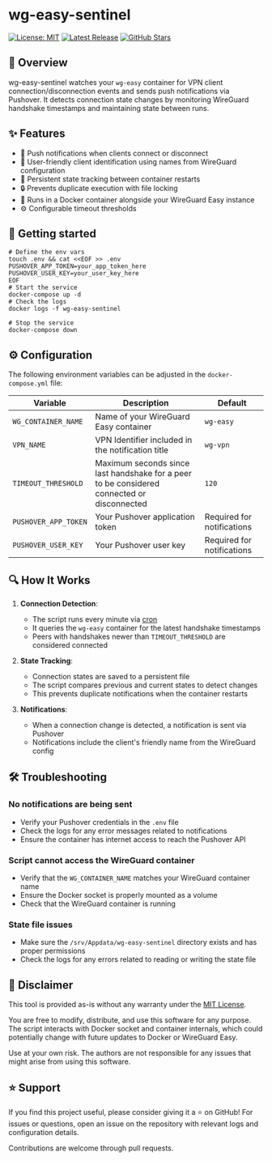 # wg-easy-sentinel
[![License: MIT](https://img.shields.io/github/license/xegabriel/wg-easy-sentinel)](https://github.com/xegabriel/wg-easy-sentinel/blob/main/LICENSE) [![Latest Release](https://img.shields.io/github/v/release/xegabriel/wg-easy-sentinel)](https://github.com/xegabriel/wg-easy-sentinel/releases/latest) [![GitHub Stars](https://img.shields.io/github/stars/xegabriel/wg-easy-sentinel?style=social)](https://github.com/xegabriel/wg-easy-sentinel)
## 📖 Overview
wg-easy-sentinel watches your `wg-easy` container for VPN client connection/disconnection events and sends push notifications via Pushover. It detects connection state changes by monitoring WireGuard handshake timestamps and maintaining state between runs.

## ✨ Features

* 🔔 Push notifications when clients connect or disconnect
* 👤 User-friendly client identification using names from WireGuard configuration
* 🔄 Persistent state tracking between container restarts
* 🔒 Prevents duplicate execution with file locking
* 🐳 Runs in a Docker container alongside your WireGuard Easy instance
* ⚙️ Configurable timeout thresholds

## 🚀 Getting started

```shell
# Define the env vars
touch .env && cat <<EOF >> .env
PUSHOVER_APP_TOKEN=your_app_token_here
PUSHOVER_USER_KEY=your_user_key_here
EOF
# Start the service
docker-compose up -d
# Check the logs
docker logs -f wg-easy-sentinel

# Stop the service
docker-compose down
```

## ⚙️ Configuration

The following environment variables can be adjusted in the `docker-compose.yml` file:

| Variable | Description | Default |
|----------|-------------|---------|
| `WG_CONTAINER_NAME` | Name of your WireGuard Easy container | `wg-easy` |
| `VPN_NAME` | VPN Identifier included in the notification title | `wg-vpn` |
| `TIMEOUT_THRESHOLD` | Maximum seconds since last handshake for a peer to be considered connected or disconnected | `120` |
| `PUSHOVER_APP_TOKEN` | Your Pushover application token | Required for notifications |
| `PUSHOVER_USER_KEY` | Your Pushover user key | Required for notifications |

## 🔍 How It Works

1. **Connection Detection**:
   - The script runs every minute via [cron](https://github.com/xegabriel/wg-easy-sentinel/blob/main/Dockerfile#L19)
   - It queries the `wg-easy` container for the latest handshake timestamps
   - Peers with handshakes newer than `TIMEOUT_THRESHOLD` are considered connected

2. **State Tracking**:
   - Connection states are saved to a persistent file
   - The script compares previous and current states to detect changes
   - This prevents duplicate notifications when the container restarts

3. **Notifications**:
   - When a connection change is detected, a notification is sent via Pushover
   - Notifications include the client's friendly name from the WireGuard config

## 🛠️ Troubleshooting

### No notifications are being sent

- Verify your Pushover credentials in the `.env` file
- Check the logs for any error messages related to notifications
- Ensure the container has internet access to reach the Pushover API

### Script cannot access the WireGuard container

- Verify that the `WG_CONTAINER_NAME` matches your WireGuard container name
- Ensure the Docker socket is properly mounted as a volume
- Check that the WireGuard container is running

### State file issues

- Make sure the `/srv/Appdata/wg-easy-sentinel` directory exists and has proper permissions
- Check the logs for any errors related to reading or writing the state file

## 📜 Disclaimer
This tool is provided as-is without any warranty under the [MIT License](https://github.com/xegabriel/wg-easy-sentinel/blob/main/LICENSE).

You are free to modify, distribute, and use this software for any purpose. The script interacts with Docker socket and container internals, which could potentially change with future updates to Docker or WireGuard Easy.

Use at your own risk. The authors are not responsible for any issues that might arise from using this software.

## ⭐ Support

If you find this project useful, please consider giving it a ⭐ on GitHub! For issues or questions, open an issue on the repository with relevant logs and configuration details.

Contributions are welcome through pull requests.
